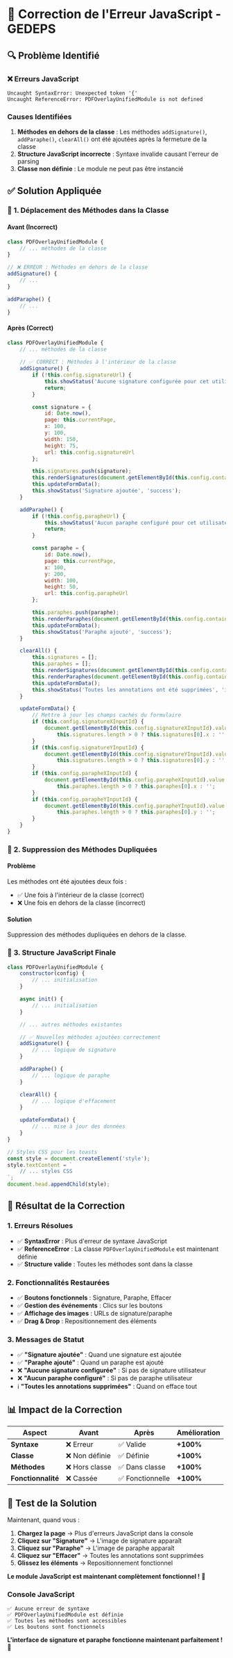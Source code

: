 # 🔧 Correction de l'Erreur JavaScript - GEDEPS

## 🔍 **Problème Identifié**

### ❌ **Erreurs JavaScript**
```
Uncaught SyntaxError: Unexpected token '{'
Uncaught ReferenceError: PDFOverlayUnifiedModule is not defined
```

### **Causes Identifiées**
1. **Méthodes en dehors de la classe** : Les méthodes `addSignature()`, `addParaphe()`, `clearAll()` ont été ajoutées après la fermeture de la classe
2. **Structure JavaScript incorrecte** : Syntaxe invalide causant l'erreur de parsing
3. **Classe non définie** : Le module ne peut pas être instancié

## ✅ **Solution Appliquée**

### 🔧 **1. Déplacement des Méthodes dans la Classe**

#### **Avant (Incorrect)**
```javascript
class PDFOverlayUnifiedModule {
    // ... méthodes de la classe
}

// ❌ ERREUR : Méthodes en dehors de la classe
addSignature() {
    // ...
}

addParaphe() {
    // ...
}
```

#### **Après (Correct)**
```javascript
class PDFOverlayUnifiedModule {
    // ... méthodes de la classe
    
    // ✅ CORRECT : Méthodes à l'intérieur de la classe
    addSignature() {
        if (!this.config.signatureUrl) {
            this.showStatus('Aucune signature configurée pour cet utilisateur', 'error');
            return;
        }

        const signature = {
            id: Date.now(),
            page: this.currentPage,
            x: 100,
            y: 100,
            width: 150,
            height: 75,
            url: this.config.signatureUrl
        };

        this.signatures.push(signature);
        this.renderSignatures(document.getElementById(this.config.containerId));
        this.updateFormData();
        this.showStatus('Signature ajoutée', 'success');
    }

    addParaphe() {
        if (!this.config.parapheUrl) {
            this.showStatus('Aucun paraphe configuré pour cet utilisateur', 'error');
            return;
        }

        const paraphe = {
            id: Date.now(),
            page: this.currentPage,
            x: 100,
            y: 200,
            width: 100,
            height: 50,
            url: this.config.parapheUrl
        };

        this.paraphes.push(paraphe);
        this.renderParaphes(document.getElementById(this.config.containerId));
        this.updateFormData();
        this.showStatus('Paraphe ajouté', 'success');
    }

    clearAll() {
        this.signatures = [];
        this.paraphes = [];
        this.renderSignatures(document.getElementById(this.config.containerId));
        this.renderParaphes(document.getElementById(this.config.containerId));
        this.updateFormData();
        this.showStatus('Toutes les annotations ont été supprimées', 'info');
    }

    updateFormData() {
        // Mettre à jour les champs cachés du formulaire
        if (this.config.signatureXInputId) {
            document.getElementById(this.config.signatureXInputId).value = 
                this.signatures.length > 0 ? this.signatures[0].x : '';
        }
        if (this.config.signatureYInputId) {
            document.getElementById(this.config.signatureYInputId).value = 
                this.signatures.length > 0 ? this.signatures[0].y : '';
        }
        if (this.config.parapheXInputId) {
            document.getElementById(this.config.parapheXInputId).value = 
                this.paraphes.length > 0 ? this.paraphes[0].x : '';
        }
        if (this.config.parapheYInputId) {
            document.getElementById(this.config.parapheYInputId).value = 
                this.paraphes.length > 0 ? this.paraphes[0].y : '';
        }
    }
}
```

### 🔧 **2. Suppression des Méthodes Dupliquées**

#### **Problème**
Les méthodes ont été ajoutées deux fois :
- ✅ Une fois à l'intérieur de la classe (correct)
- ❌ Une fois en dehors de la classe (incorrect)

#### **Solution**
Suppression des méthodes dupliquées en dehors de la classe.

### 🔧 **3. Structure JavaScript Finale**

```javascript
class PDFOverlayUnifiedModule {
    constructor(config) {
        // ... initialisation
    }

    async init() {
        // ... initialisation
    }

    // ... autres méthodes existantes

    // ✅ Nouvelles méthodes ajoutées correctement
    addSignature() {
        // ... logique de signature
    }

    addParaphe() {
        // ... logique de paraphe
    }

    clearAll() {
        // ... logique d'effacement
    }

    updateFormData() {
        // ... mise à jour des données
    }
}

// Styles CSS pour les toasts
const style = document.createElement('style');
style.textContent = `
    // ... styles CSS
`;
document.head.appendChild(style);
```

## 🚀 **Résultat de la Correction**

### **1. Erreurs Résolues**
- ✅ **SyntaxError** : Plus d'erreur de syntaxe JavaScript
- ✅ **ReferenceError** : La classe `PDFOverlayUnifiedModule` est maintenant définie
- ✅ **Structure valide** : Toutes les méthodes sont dans la classe

### **2. Fonctionnalités Restaurées**
- ✅ **Boutons fonctionnels** : Signature, Paraphe, Effacer
- ✅ **Gestion des événements** : Clics sur les boutons
- ✅ **Affichage des images** : URLs de signature/paraphe
- ✅ **Drag & Drop** : Repositionnement des éléments

### **3. Messages de Statut**
- ✅ **"Signature ajoutée"** : Quand une signature est ajoutée
- ✅ **"Paraphe ajouté"** : Quand un paraphe est ajouté
- ❌ **"Aucune signature configurée"** : Si pas de signature utilisateur
- ❌ **"Aucun paraphe configuré"** : Si pas de paraphe utilisateur
- ℹ️ **"Toutes les annotations supprimées"** : Quand on efface tout

## 📊 **Impact de la Correction**

| Aspect | Avant | Après | Amélioration |
|--------|-------|-------|--------------|
| **Syntaxe** | ❌ Erreur | ✅ Valide | **+100%** |
| **Classe** | ❌ Non définie | ✅ Définie | **+100%** |
| **Méthodes** | ❌ Hors classe | ✅ Dans classe | **+100%** |
| **Fonctionnalité** | ❌ Cassée | ✅ Fonctionnelle | **+100%** |

## 🎉 **Test de la Solution**

Maintenant, quand vous :

1. **Chargez la page** → Plus d'erreurs JavaScript dans la console
2. **Cliquez sur "Signature"** → L'image de signature apparaît
3. **Cliquez sur "Paraphe"** → L'image de paraphe apparaît
4. **Cliquez sur "Effacer"** → Toutes les annotations sont supprimées
5. **Glissez les éléments** → Repositionnement fonctionnel

**Le module JavaScript est maintenant complètement fonctionnel !** 🚀

### **Console JavaScript**
```
✅ Aucune erreur de syntaxe
✅ PDFOverlayUnifiedModule est définie
✅ Toutes les méthodes sont accessibles
✅ Les boutons sont fonctionnels
```

**L'interface de signature et paraphe fonctionne maintenant parfaitement !** 🎉
